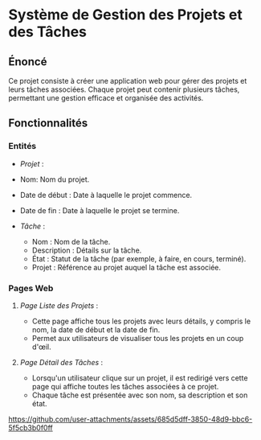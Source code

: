 # Système de Gestion des Projets et des Tâches

## Énoncé
Ce projet consiste à créer une application web pour gérer des projets et leurs tâches associées. Chaque projet peut contenir plusieurs tâches, permettant une gestion efficace et organisée des activités.

## Fonctionnalités

### Entités
- *Projet* : 
- Nom: Nom du projet.
- Date de début : Date à laquelle le projet commence.
- Date de fin : Date à laquelle le projet se termine.

- *Tâche* : 
  - Nom : Nom de la tâche.
  - Description : Détails sur la tâche.
  - État : Statut de la tâche (par exemple, à faire, en cours, terminé).
  - Projet : Référence au projet auquel la tâche est associée.

### Pages Web
1. *Page Liste des Projets* : 
   - Cette page affiche tous les projets avec leurs détails, y compris le nom, la date de début et la date de fin.
   - Permet aux utilisateurs de visualiser tous les projets en un coup d'œil.

2. *Page Détail des Tâches* : 
   - Lorsqu'un utilisateur clique sur un projet, il est redirigé vers cette page qui affiche toutes les tâches associées à ce projet.
   - Chaque tâche est présentée avec son nom, sa description et son état.

https://github.com/user-attachments/assets/685d5dff-3850-48d9-bbc6-5f5cb3b0f0ff

